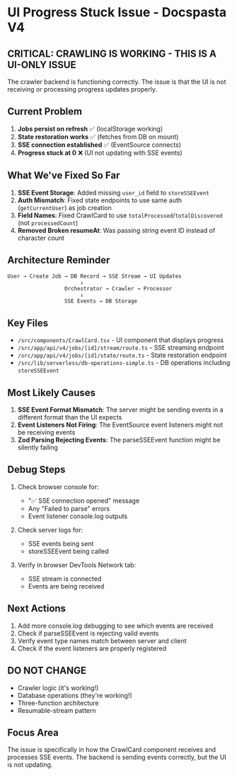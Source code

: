 # UI Progress Stuck Issue - Docspasta V4

## CRITICAL: CRAWLING IS WORKING - THIS IS A UI-ONLY ISSUE

The crawler backend is functioning correctly. The issue is that the UI is not receiving or processing progress updates properly.

## Current Problem

1. **Jobs persist on refresh** ✅ (localStorage working)
2. **State restoration works** ✅ (fetches from DB on mount)
3. **SSE connection established** ✅ (EventSource connects)
4. **Progress stuck at 0** ❌ (UI not updating with SSE events)

## What We've Fixed So Far

1. **SSE Event Storage**: Added missing `user_id` field to `storeSSEEvent`
2. **Auth Mismatch**: Fixed state endpoints to use same auth (`getCurrentUser`) as job creation
3. **Field Names**: Fixed CrawlCard to use `totalProcessed`/`totalDiscovered` (not `processedCount`)
4. **Removed Broken resumeAt**: Was passing string event ID instead of character count

## Architecture Reminder

```
User → Create Job → DB Record → SSE Stream → UI Updates
                       ↓
                  Orchestrator → Crawler → Processor
                       ↓
                  SSE Events → DB Storage
```

## Key Files

- `/src/components/CrawlCard.tsx` - UI component that displays progress
- `/src/app/api/v4/jobs/[id]/stream/route.ts` - SSE streaming endpoint
- `/src/app/api/v4/jobs/[id]/state/route.ts` - State restoration endpoint
- `/src/lib/serverless/db-operations-simple.ts` - DB operations including `storeSSEEvent`

## Most Likely Causes

1. **SSE Event Format Mismatch**: The server might be sending events in a different format than the UI expects
2. **Event Listeners Not Firing**: The EventSource event listeners might not be receiving events
3. **Zod Parsing Rejecting Events**: The parseSSEEvent function might be silently failing

## Debug Steps

1. Check browser console for:
   - "✅ SSE connection opened" message
   - Any "Failed to parse" errors
   - Event listener console.log outputs

2. Check server logs for:
   - SSE events being sent
   - storeSSEEvent being called

3. Verify in browser DevTools Network tab:
   - SSE stream is connected
   - Events are being received

## Next Actions

1. Add more console.log debugging to see which events are received
2. Check if parseSSEEvent is rejecting valid events
3. Verify event type names match between server and client
4. Check if the event listeners are properly registered

## DO NOT CHANGE

- Crawler logic (it's working!)
- Database operations (they're working!)
- Three-function architecture
- Resumable-stream pattern

## Focus Area

The issue is specifically in how the CrawlCard component receives and processes SSE events. The backend is sending events correctly, but the UI is not updating.
